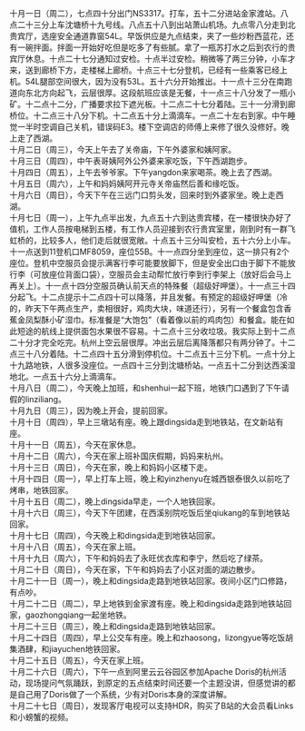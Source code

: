 十月一日（周二），七点四十分出门NS3317。打车，五十二分进站金家渡站。八点二十三分上车沈塘桥十九号线。八点五十八到出站萧山机场。九点零八分走到北贵宾厅，选座安全通道靠窗54L。早饭供应是九点结束，夹了一些炒粉西蓝花，还有一碗拌面。拌面一开始好吃但是吃多了有些腻。拿了一瓶苏打水之后到农行的贵宾厅休息。十点二十七分通知过安检。十点半过安检。稍微等了两三分钟，小车才来，送到廊桥下方，走楼梯上廊桥。十点三十七分登机，已经有一些乘客已经上机。54L腿部空间很大，因为没有53L。五十六分开始推出。十一点十三分在南跑道向东北方向起飞，云层很厚。这段航班应该是无餐，十一点三十八分发了一瓶小矿。十二点十二分，广播要求拉下遮光板。十二点二十七分着陆。三十一分滑到廊桥位。十二点三十八分下机。十二点五十分上滴滴车。一点二十左右到家。中午睡觉一半时空调自己关机，错误码E3。楼下空调店的师傅上来修了很久没修好。晚上走了西湖。</br>
十月二日（周三），今天上午去了关帝庙，下午外婆家和姨阿家。</br>
十月三日（周四），中午表哥姨阿外公外婆来家吃饭，下午西湖跑步。</br>
十月四日（周五），上午去爷爷家。下午yangdon来家喝茶。晚上去了西湖。</br>
十月五日（周六），上午和妈妈姨阿开元寺关帝庙然后善和缘吃饭。</br>
十月六日（周日），今天下午在三远门口剪头发，回来时到外婆家坐。晚上走西湖。</br>
十月七日（周一），上午九点半出发，九点五十六到达贵宾楼，在一楼很快办好了值机，工作人员按电梯到五楼，有工作人员迎接到农行贵宾室里，刚到时有一群飞虹桥的，比较多人，他们走后就很宽敞。十点五十三分叫安检，五十六分上小车。十一点送到11登机口MF8059，座位55B。十一点四分坐到座位，这一排只有2个座位。登机中空服员会提示满客行李可能要放脚下，但是安全出口由于脚下不能放行李（可放座位背面口袋），空服员会主动帮忙放行李到行李架上（放好后会马上再关上）。十一点十四分空服员确认前天点的特殊餐（超级好呷堡）。十一点三十四分起飞。十二点提示十二点四十可以降落，并且发餐。有预定的超级好呷堡（冷的，昨天下午两点生产，卖相很好，鸡肉大块，味道还行），另有一个餐盒包含香蕉金凤梨酥小矿湿巾。标准餐是“大饱包”（看着像以前的鸡肉包）和餐盒。能在如此短途的航线上提供面包水果很不容易。十二点十三分收垃圾。我实际上到十二点二十分才完全吃完。杭州上空云层很厚。冲出云层后离降落都只有两分钟了。十二点三十八分着陆。十二点四十五分滑到停机位。十二点五十三分下机。一点十分上十九路地铁，人很多没座位。一点四十三分到沈塘桥站。一点五十二分到达西溪湿地北。一点五十六分上滴滴车。</br>
十月八日（周二），今天晚上加班，和shenhui一起下班，地铁门口遇到了下午请假的linziliang。</br>
十月九日（周三），因为晚上开会，提前回家。</br>
十月十日（周四），早上三墩站有座。晚上跟dingsida走到地铁站，在文新站有座。</br>
十月十一日（周五），今天在家休息。</br>
十月十二日（周六），今天在家上班补国庆假期，妈妈来杭州。</br>
十月十三日（周日），今天在家，晚上和妈妈小区楼下走。</br>
十月十四日（周一），早上打车上班，晚上和yinzhenyu在城西银泰很久以前吃了烤串，地铁回家。</br>
十月十五日（周二），晚上dingsida早走，一个人地铁回家。</br>
十月十六日（周三），今天下午团建，在西溪别院吃饭后坐qiukang的车到地铁站回家。</br>
十月十七日（周四），今天晚上和dingsida走到地铁站回家。</br>
十月十八日（周五），今天在家上班。</br>
十月十九日（周六），下午和妈妈去了永旺优衣库和李宁，然后吃了绿茶。</br>
十月二十日（周日），今天在家，下午和妈妈去了小区对面的湖边散步。</br>
十月二十一日（周一），晚上和dingsida走路到地铁站回家。夜间小区门口修路，有点吵。</br>
十月二十二日（周二），早上地铁到金家渡有座。晚上和dingsida走路到地铁站回家，gaozhongqiang一起坐地铁。</br>
十月二十三日（周三），晚上和dingsida走路到地铁站回家。</br>
十月二十四日（周四），早上公交车有座。晚上和zhaosong，lizongyue等吃饭胡集酒肆，和jiayuchen地铁回家。</br>
十月二十五日（周五），今天在家上班。</br>
十月二十六日（周六），下午一点到阿里云云谷园区参加Apache Doris的杭州活动，现场提问气氛踊跃，到原定的五点结束时间还要一个主题没讲，但感觉讲的都是自己用了Doris做了一个系统，少有对Doris本身的深度讲解。</br>
十月二十七日（周日），发现客厅电视可以支持HDR，购买了B站的大会员看Links和小螃蟹的视频。</br>
